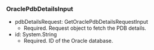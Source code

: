 ### OraclePdbDetailsInput


- pdbDetailsRequest: GetOraclePdbDetailsRequestInput
  - Required. Request object to fetch the PDB details.
- id: System.String
  - Required. ID of the Oracle database.
